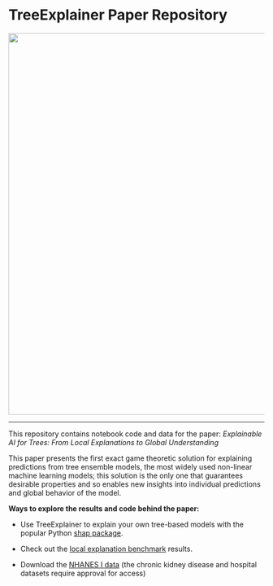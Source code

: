 # TreeExplainer Paper Repository

<p align="center">
  <img src="https://raw.githubusercontent.com/suinleelab/treeexplainer/master/images/overview_header.png" width="750" />
</p>

---

This repository contains notebook code and data for the paper: *Explainable AI for Trees: From Local Explanations to Global Understanding*

This paper presents the first exact game theoretic solution for explaining predictions from tree ensemble models, the most widely used non-linear machine learning models; this solution is the only one that guarantees desirable properties and so enables new insights into individual predictions and global behavior of the model.

**Ways to explore the results and code behind the paper:**
- Use TreeExplainer to explain your own tree-based models with the popular Python [shap package](https://pypi.org/project/shap).

- Check out the [local explanation benchmark](http://asdfasdf) results.

- Download the [NHANES I data](http://asdfasdf) (the chronic kidney disease and hospital datasets require approval for access)


